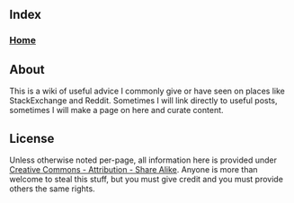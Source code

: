 ## Index

### [Home](https://github.com/superjamie/lazyweb/wiki)

## About

This is a wiki of useful advice I commonly give or have seen on places like StackExchange and Reddit. Sometimes I will link directly to useful posts, sometimes I will make a page on here and curate content.

## License

Unless otherwise noted per-page, all information here is provided under [Creative Commons - Attribution - Share Alike](https://creativecommons.org/licenses/by-sa/4.0/). Anyone is more than welcome to steal this stuff, but you must give credit and you must provide others the same rights.